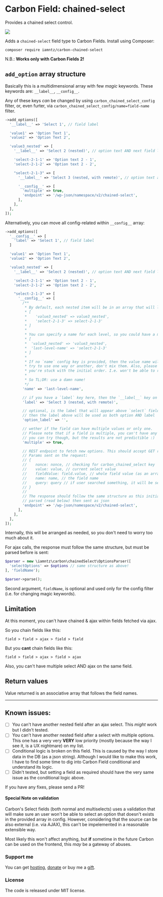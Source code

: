 # Carbon Field: chained-select

Provides a chained select control.

![](https://img.iamntz.com/carbon-chained-select-demo.gif)

Adds a `chained-select` field type to Carbon Fields. Install using Composer:

```cli
composer require iamntz/carbon-chained-select
```

N.B.: **Works only with Carbon Fields 2!**

## `add_option` array structure

Basically this is a multidimensional array with few _magic_ keywords. These keywords are: `__label__`, `__config__`.

Any of these keys *can* be changed by using `carbon_chained_select_config` filter, or, even furter, via `carbon_chained_select_config/name=field-name` filter.

```php
->add_options([
  '__label__' => 'Select 1', // field label

  'value1' => 'Option Text 1',
  'value2' => 'Option Text 2',

  'value3_nested' => [
    '__label__' => 'Select 2 (nested)', // option text AND next field label

    'select-2-1-1' => 'Option text 2 - 1',
    'select-2-1-2' => 'Option text 2 - 2',

    "select-2-1-3" => [
      '__label__' => 'Select 3 (nested, with remote)', // option text and 3rd level field label

      '__config__' => [
        'multiple' => true,
        'endpoint' => '/wp-json/namespace/v2/chained-select',
      ],
    ],
  ],
]);
```

Alternatively, you can move all config-related within `__config__` array:
```php
->add_options([
  '__config__' => [
    'label' => 'Select 1', // field label
  ]

  'value1' => 'Option Text 1',
  'value2' => 'Option Text 2',

  'value3_nested' => [
    '__label__' => 'Select 2 (nested)', // option text AND next field label

    'select-2-1-1' => 'Option text 2 - 1',
    'select-2-1-2' => 'Option text 2 - 2',

    "select-2-1-3" => [
      '__config__' => [
        /**
         * By default, each nested item will be in an array that will look pretty much like this:
         * [
         *    'value3_nested' => value3_nested',
         *    'select-2-1-3' => select-2-1-3'
         * ]
         *
         * You can specify a name for each level, so you could have a multi-dimensional array, something like this:
         * [
         *  'value3_nested' => 'value3_nested',
         *  'last-level-name' => 'select-2-1-3'
         * ]
         *
         * If no `name` config key is provided, then the value name will be used. For consistency sake,
         * try to use one way or another, don't mix them. Also, please note that by NOT specifying a name,
         * you're stuck with the initial order. I.e. won't be able to reorder items without breaking existing data!
         *
         * So TL;DR: use a damn name!
         */
        'name' => 'last-level-name',

        // if you have a `label` key here, then the `__label__` key on an upper level will be ignored.
        'label' => 'Select 3 (nested, with remote)',

        // optional, is the label that will appear above `select` field. If not specified,
        // then the label above will be used as both option AND label
        'option_label' => '',

        // wether if the field can have multiple values or only one.
        // Please note that if a field is multiple, you can't have any further nested selects
        // you can try though, but the results are not predictible :)
        'multiple' => true,

        // REST endpoint to fetch new options. This should accept GET requests!
        // Params sent on the request:
        // {
        //    nonce: nonce, // checking for carbon_chained_select key
        //    value: value, // current select value
        //    fieldValue: field.value, // whole field value (as an array)
        //    name: name, // the field name
        //    query: query // if user searched something, it will be sent as this key
        // }
        //
        // The response should follow the same structure as this initial array,
        // parsed (read below) then sent as json
        'endpoint' => '/wp-json/namespace/v2/chained-select',
      ],
    ],
  ],
]);
```

Internally, this will be arranged as needed, so you don't need to worry too much about it.

For ajax calls, the response must follow the same structure, but must be parsed before is sent:

```php
$parser = new \iamntz\carbon\chainedSelect\OptionsParser([
  'selectOptions' => $options // same structure as above!
], 'fieldName');

$parser->parse();
```

Second argument, `fieldName`, is optional and used only for the config filter (i.e. for changing magic keywords).

## Limitation
At this moment, you can't have chained & ajax within fields fetched via ajax.

So you chain fields like this:

```
field > field > ajax > field > field
```

But you **cant** chain fields like this:

```
field > field > ajax > field > ajax
```

Also, you can't have multiple select AND ajax on the same field.

## Return values
Value returned is an associative array that follows the field names.

----

## Known issues:

- [ ] You can't have another nested field after an ajax select. This _might_ work but I didn't tested.
- [ ] You can't have another nested field after a select with multiple options. This one has a very very **VERY** low priority (mostly because the way I see it, is a UX nightmare) on my list.
- [ ] Conditional logic is broken on this field. This is caused by the way I store data in the DB (as a json string). Although I would like to make this work, I have to find some time to dig into Carbon Field conditional and understand its logic.
- [ ] Didn't tested, but setting a field as required should have the very same issue as the conditional logic above.

If you have any fixes, please send a PR!

#### Special Note on validation
Carbon's Select fields (both normal and multiselects) uses a validation that will make sure an user won't be able to select an option that doesn't exists in the provided array in config. However, considering that the source can be also external (i.e. via AJAX), this can't be impelemented in a reasonable extensible way.

Most likely this won't affect anything, but **if** sometime in the future Carbon can be used on the frontend, this _may_ be a gateway of abuses.


### Support me
You can get [hosting](https://m.do.co/c/c95a44d0e992), [donate](https://www.paypal.me/iamntz) or buy me a [gift](http://iamntz.com/wishlist).


### License
The code is released under MIT license.
